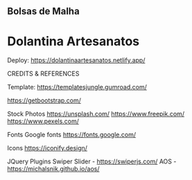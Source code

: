 ## Bolsas de Malha

# Dolantina Artesanatos

Deploy: 
https://dolantinaartesanatos.netlify.app/

CREDITS & REFERENCES

Template:
https://templatesjungle.gumroad.com/

https://getbootstrap.com/

Stock Photos
https://unsplash.com/
https://www.freepik.com/
https://www.pexels.com/

Fonts
Google fonts
https://fonts.google.com/

Icons
https://iconify.design/

JQuery Plugins
Swiper Slider - https://swiperjs.com/
AOS - https://michalsnik.github.io/aos/




